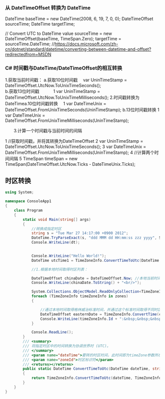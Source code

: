



### 从 DateTimeOffset 转换为 DateTime
DateTime baseTime = new DateTime(2008, 6, 19, 7, 0, 0);
DateTimeOffset sourceTime;
DateTime targetTime;

// Convert UTC to DateTime value
sourceTime = new DateTimeOffset(baseTime, TimeSpan.Zero);
targetTime = sourceTime.DateTime;
//https://docs.microsoft.com/zh-cn/dotnet/standard/datetime/converting-between-datetime-and-offset?redirectedfrom=MSDN


### C# 时间戳与DateTime/DateTimeOffset的相互转换
1.获取当前时间戳：
a.获取10位时间戳 　var UninTimeStamp = DateTimeOffset.UtcNow.ToUnixTimeSeconds();  
b.获取13位时间戳　　　 1 var UninTimeStamp = DateTimeOffset.UtcNow.ToUnixTimeMilliseconds(); 
2.时间戳转换为DateTimea.10位时间戳转换　 1 var DateTimeUnix = DateTimeOffset.FromUnixTimeSeconds(UninTimeStamp); 
b.13位时间戳转换 1 var DateTimeUnix = DateTimeOffset.FromUnixTimeMilliseconds(UninTimeStamp); 

　　3.计算一个时间戳与当前时间的间隔　

1 //获取时间戳，并将其转换为DateTimeOffset
2             var UninTimeStamp = DateTimeOffset.UtcNow.ToUnixTimeSeconds();
3             var DateTimeUnix = DateTimeOffset.FromUnixTimeMilliseconds(UninTimeStamp);
4             //计算两个时间间隔
5             TimeSpan timeSpan = new TimeSpan(DateTimeOffset.UtcNow.Ticks - DateTimeUnix.Ticks);


## 时区转换
```cs
using System;

namespace ConsoleApp1
{
    class Program
    {
        static void Main(string[] args)
        {
            //转换成指定时区
            string s = "Tue Mar 27 14:17:00 +0900 2012";
            DateTime.TryParseExact(s, "ddd MMM dd HH:mm:ss zzz yyyy", System.Globalization.CultureInfo.CreateSpecificCulture("en-US"),System.Globalization.DateTimeStyles.None, out DateTime dt);
            Console.WriteLine(dt);
            

            Console.WriteLine("Hello World!");
            DateTime utcTime1 = TimeZoneInfo.ConvertTimeToUtc(DateTime.Now, TimeZoneInfo.Local);

            //1.根据本地时间取得时区列表：

            DateTimeOffset chinaDate = DateTimeOffset.Now; //本地当前时间
            Console.WriteLine(chinaDate.ToString() + "<br/>");

            System.Collections.ObjectModel.ReadOnlyCollection<TimeZoneInfo> zones = TimeZoneInfo.GetSystemTimeZones();//系统中地时区标识列表
            foreach (TimeZoneInfo timeZoneInfo in zones)
            {

                //通过本地时间取得格林威治标准时间，并通过这个标准时间取得不同时区ID的名称及它的相应时间
                DateTimeOffset easternDate = TimeZoneInfo.ConvertTime(chinaDate.UtcDateTime, TimeZoneInfo.FindSystemTimeZoneById(timeZoneInfo.Id));
                Console.WriteLine(timeZoneInfo.Id + ":&nbsp;&nbsp;&nbsp;&nbsp;" + easternDate.ToString() + $",TimeOfDay:{easternDate.TimeOfDay}");
            }

            Console.ReadLine();
        }
        /// <summary>
        /// 将指定时区中的时间转换为协调世界时 (UTC)。
        /// </summary>
        /// <param name="dateTime">要转的时区时间，此时间即为timeZone参数所在时区时间</param>
        /// <param name="zoneId">时区标识符</param>
        /// <returns></returns>
        public static DateTime ConvertTimeToUtc(DateTime dateTime, string zoneId)
        {
            return TimeZoneInfo.ConvertTimeToUtc(dateTime, TimeZoneInfo.FindSystemTimeZoneById(zoneId));
        }
    }
}
```